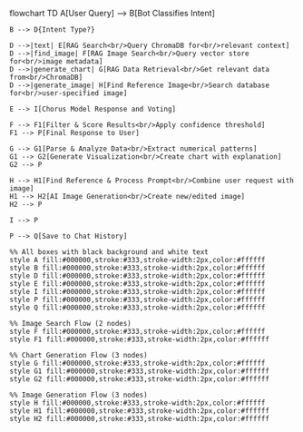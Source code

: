 
flowchart TD
    A[User Query] --> B[Bot Classifies Intent]
    
    B --> D{Intent Type?}
    
    D -->|text| E[RAG Search<br/>Query ChromaDB for<br/>relevant context]
    D -->|find_image| F[RAG Image Search<br/>Query vector store for<br/>image metadata]
    D -->|generate_chart| G[RAG Data Retrieval<br/>Get relevant data from<br/>ChromaDB]
    D -->|generate_image| H[Find Reference Image<br/>Search database for<br/>user-specified image]
    
    E --> I[Chorus Model Response and Voting]
    
    F --> F1[Filter & Score Results<br/>Apply confidence threshold]
    F1 --> P[Final Response to User]
    
    G --> G1[Parse & Analyze Data<br/>Extract numerical patterns]
    G1 --> G2[Generate Visualization<br/>Create chart with explanation]
    G2 --> P
    
    H --> H1[Find Reference & Process Prompt<br/>Combine user request with image]
    H1 --> H2[AI Image Generation<br/>Create new/edited image]
    H2 --> P
    
    I --> P
    
    P --> Q[Save to Chat History]
    
    %% All boxes with black background and white text
    style A fill:#000000,stroke:#333,stroke-width:2px,color:#ffffff
    style B fill:#000000,stroke:#333,stroke-width:2px,color:#ffffff
    style D fill:#000000,stroke:#333,stroke-width:2px,color:#ffffff
    style E fill:#000000,stroke:#333,stroke-width:2px,color:#ffffff
    style I fill:#000000,stroke:#333,stroke-width:2px,color:#ffffff
    style P fill:#000000,stroke:#333,stroke-width:2px,color:#ffffff
    style Q fill:#000000,stroke:#333,stroke-width:2px,color:#ffffff
    
    %% Image Search Flow (2 nodes)
    style F fill:#000000,stroke:#333,stroke-width:2px,color:#ffffff
    style F1 fill:#000000,stroke:#333,stroke-width:2px,color:#ffffff
    
    %% Chart Generation Flow (3 nodes)
    style G fill:#000000,stroke:#333,stroke-width:2px,color:#ffffff
    style G1 fill:#000000,stroke:#333,stroke-width:2px,color:#ffffff
    style G2 fill:#000000,stroke:#333,stroke-width:2px,color:#ffffff
    
    %% Image Generation Flow (3 nodes)
    style H fill:#000000,stroke:#333,stroke-width:2px,color:#ffffff
    style H1 fill:#000000,stroke:#333,stroke-width:2px,color:#ffffff
    style H2 fill:#000000,stroke:#333,stroke-width:2px,color:#ffffff
